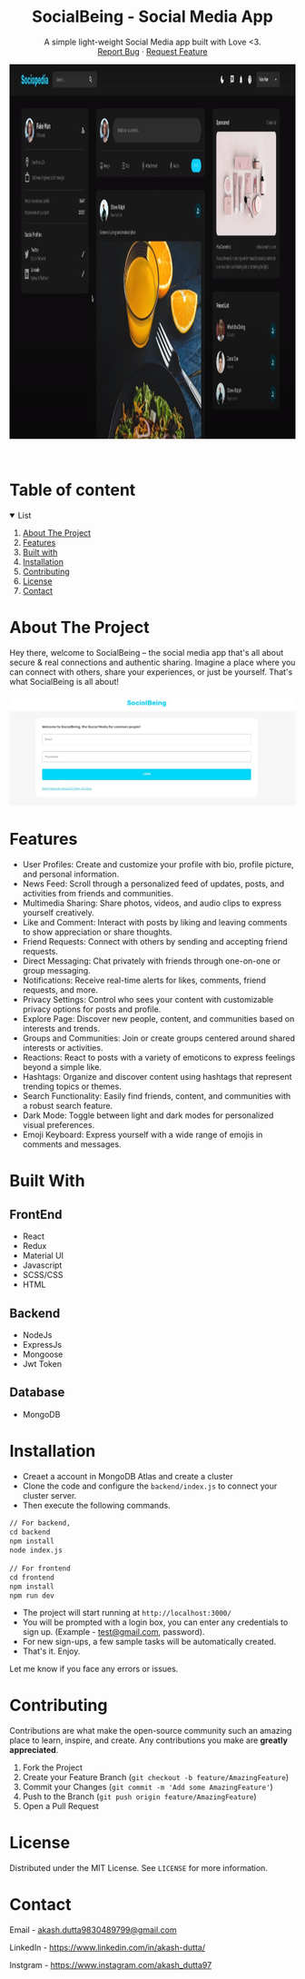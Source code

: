 <p align="center">
  <h1 align="center">SocialBeing - Social Media App</h1>
  <p align="center">
    A simple light-weight Social Media app built with Love <3.
    <br />
    <a href="https://github.com/akash-dutta-dev/BloggerApp/issues">Report Bug</a>
    ·
    <a href="https://github.com/akash-dutta-dev/BloggerApp/issues">Request Feature</a>
  </p>
  <a href="#">
    <img src="./assets/socialbeingHome.JPG" alt="Logo" width="1080" height="660">
  </a>

</p>
 <br>     
      
<!-- TABLE OF CONTENTS -->
# Table of content
<details open="open">
  <summary>List</summary>
  <ol>
    <li><a href="#about-the-project">About The Project</a></li>
    <li><a href="#features">Features</a></li>
    <li><a href="#built-with">Built with</a></li>
    <li><a href="#installation">Installation</a></li>
    <li><a href="#contributing">Contributing</a></li>
    <li><a href="#license">License</a></li>
    <li><a href="#contact">Contact</a></li>
  </ol>
</details>

<!-- ABOUT THE PROJECT -->

# About The Project

Hey there, welcome to SocialBeing – the social media app that's all about secure & real connections and authentic sharing. Imagine a place where you can connect with others, share your experiences, or just be yourself. That's what SocialBeing is all about!
<br><br>
<img src="./assets/socialbeingLogin.JPG" alt="Logo">

# Features

- User Profiles: Create and customize your profile with bio, profile picture, and personal information.
- News Feed: Scroll through a personalized feed of updates, posts, and activities from friends and communities.
- Multimedia Sharing: Share photos, videos, and audio clips to express yourself creatively.
- Like and Comment: Interact with posts by liking and leaving comments to show appreciation or share thoughts.
- Friend Requests: Connect with others by sending and accepting friend requests.
- Direct Messaging: Chat privately with friends through one-on-one or group messaging.
- Notifications: Receive real-time alerts for likes, comments, friend requests, and more.
- Privacy Settings: Control who sees your content with customizable privacy options for posts and profile.
- Explore Page: Discover new people, content, and communities based on interests and trends.
- Groups and Communities: Join or create groups centered around shared interests or activities.
- Reactions: React to posts with a variety of emoticons to express feelings beyond a simple like.
- Hashtags: Organize and discover content using hashtags that represent trending topics or themes.
- Search Functionality: Easily find friends, content, and communities with a robust search feature.
- Dark Mode: Toggle between light and dark modes for personalized visual preferences.
- Emoji Keyboard: Express yourself with a wide range of emojis in comments and messages.

# Built With

## FrontEnd

- React
- Redux
- Material UI
- Javascript
- SCSS/CSS
- HTML

## Backend

- NodeJs
- ExpressJs
- Mongoose
- Jwt Token

## Database

- MongoDB

<!-- Installation -->

# Installation

- Creaet a account in MongoDB Atlas and create a cluster
- Clone the code and configure the `backend/index.js` to connect your cluster server.
- Then execute the following commands.

```
// For backend,
cd backend
npm install
node index.js

// For frontend
cd frontend
npm install
npm run dev
```

- The project will start running at `http://localhost:3000/`
- You will be prompted with a login box, you can enter any credentials to sign up. (Example - test@gmail.com, password).
- For new sign-ups, a few sample tasks will be automatically created.
- That's it. Enjoy.
  <br>

Let me know if you face any errors or issues.

<!-- CONTRIBUTING -->

# Contributing

Contributions are what make the open-source community such an amazing place to learn, inspire, and create. Any contributions you make are **greatly appreciated**.

1. Fork the Project
2. Create your Feature Branch (`git checkout -b feature/AmazingFeature`)
3. Commit your Changes (`git commit -m 'Add some AmazingFeature'`)
4. Push to the Branch (`git push origin feature/AmazingFeature`)
5. Open a Pull Request

<!-- LICENSE -->

# License

Distributed under the MIT License. See `LICENSE` for more information.

<!-- CONTACT -->

# Contact

Email - akash.dutta9830489799@gmail.com

LinkedIn - https://www.linkedin.com/in/akash-dutta/

Instgram - https://www.instagram.com/akash_dutta97
